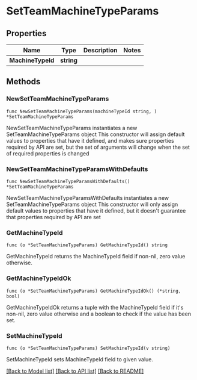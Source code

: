 # SetTeamMachineTypeParams

## Properties

Name | Type | Description | Notes
------------ | ------------- | ------------- | -------------
**MachineTypeId** | **string** |  | 

## Methods

### NewSetTeamMachineTypeParams

`func NewSetTeamMachineTypeParams(machineTypeId string, ) *SetTeamMachineTypeParams`

NewSetTeamMachineTypeParams instantiates a new SetTeamMachineTypeParams object
This constructor will assign default values to properties that have it defined,
and makes sure properties required by API are set, but the set of arguments
will change when the set of required properties is changed

### NewSetTeamMachineTypeParamsWithDefaults

`func NewSetTeamMachineTypeParamsWithDefaults() *SetTeamMachineTypeParams`

NewSetTeamMachineTypeParamsWithDefaults instantiates a new SetTeamMachineTypeParams object
This constructor will only assign default values to properties that have it defined,
but it doesn't guarantee that properties required by API are set

### GetMachineTypeId

`func (o *SetTeamMachineTypeParams) GetMachineTypeId() string`

GetMachineTypeId returns the MachineTypeId field if non-nil, zero value otherwise.

### GetMachineTypeIdOk

`func (o *SetTeamMachineTypeParams) GetMachineTypeIdOk() (*string, bool)`

GetMachineTypeIdOk returns a tuple with the MachineTypeId field if it's non-nil, zero value otherwise
and a boolean to check if the value has been set.

### SetMachineTypeId

`func (o *SetTeamMachineTypeParams) SetMachineTypeId(v string)`

SetMachineTypeId sets MachineTypeId field to given value.



[[Back to Model list]](../README.md#documentation-for-models) [[Back to API list]](../README.md#documentation-for-api-endpoints) [[Back to README]](../README.md)



